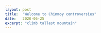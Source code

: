```yaml
---
layout: post
title:  "Welcome to Chinmoy controversies"
date:   2020-06-25
excerpt: "climb tallest mountain"
---
```

